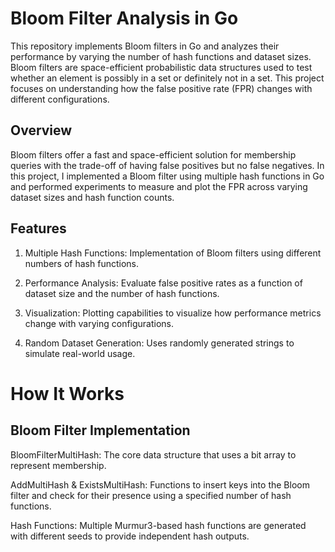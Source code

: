 # Bloom Filter Analysis in Go

This repository implements Bloom filters in Go and analyzes their performance by varying the number of hash functions and dataset sizes. Bloom filters are space-efficient probabilistic data structures used to test whether an element is possibly in a set or definitely not in a set. This project focuses on understanding how the false positive rate (FPR) changes with different configurations.


## Overview
Bloom filters offer a fast and space-efficient solution for membership queries with the trade-off of having false positives but no false negatives. In this project, I implemented a Bloom filter using multiple hash functions in Go and performed experiments to measure and plot the FPR across varying dataset sizes and hash function counts.

## Features
1. Multiple Hash Functions: Implementation of Bloom filters using different numbers of hash functions.

2. Performance Analysis: Evaluate false positive rates as a function of dataset size and the number of hash functions.

3. Visualization: Plotting capabilities to visualize how performance metrics change with varying configurations.

4. Random Dataset Generation: Uses randomly generated strings to simulate real-world usage.

# How It Works

## Bloom Filter Implementation
BloomFilterMultiHash:
The core data structure that uses a bit array to represent membership.

AddMultiHash & ExistsMultiHash:
Functions to insert keys into the Bloom filter and check for their presence using a specified number of hash functions.

Hash Functions:
Multiple Murmur3-based hash functions are generated with different seeds to provide independent hash outputs.
